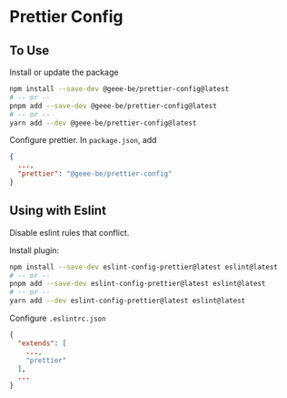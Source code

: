 # Prettier Config

## To Use

Install or update the package

```bash
npm install --save-dev @geee-be/prettier-config@latest
# -- or --
pnpm add --save-dev @geee-be/prettier-config@latest
# -- or --
yarn add --dev @geee-be/prettier-config@latest
```

Configure prettier. In `package.json`, add

```json
{
  ...,
  "prettier": "@geee-be/prettier-config"
}
```

## Using with Eslint

Disable eslint rules that conflict.

Install plugin:

```bash
npm install --save-dev eslint-config-prettier@latest eslint@latest
# -- or --
pnpm add --save-dev eslint-config-prettier@latest eslint@latest
# -- or --
yarn add --dev eslint-config-prettier@latest eslint@latest
```

Configure `.eslintrc.json`

```json
{
  "extends": [
    ...,
    "prettier"
  ],
  ...
}
```
